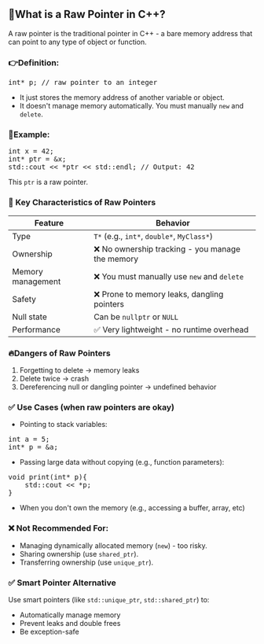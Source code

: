 ## 🧵What is a Raw Pointer in C++?
A raw pointer is the traditional pointer in C++ - a bare memory address that can point to any type of object or function.
### 👉Definition:
<pre>
int* p; // raw pointer to an integer
</pre>
- It just stores the memory address of another variable or object.
- It doesn't manage memory automatically. You must manually `new` and `delete`.

### 🔹Example:
<pre>
int x = 42;
int* ptr = &x;
std::cout << *ptr << std::endl; // Output: 42
</pre>
This `ptr` is a raw pointer.

### 🧠 Key Characteristics of Raw Pointers
| Feature | Behavior |
| ------- | -------- |
| Type | `T*` (e.g., `int*`, `double*`, `MyClass*`) |
| Ownership | ❌ No ownership tracking - you manage the memory |
| Memory management | ❌ You must manually use `new` and `delete` |
| Safety | ❌ Prone to memory leaks, dangling pointers |
| Null state | Can be `nullptr` or `NULL` |
| Performance | ✅ Very lightweight - no runtime overhead |

### 🔥Dangers of Raw Pointers
1. Forgetting to delete -> memory leaks
2. Delete twice -> crash
3. Dereferencing null or dangling pointer -> undefined behavior

### ✅ Use Cases (when raw pointers are okay)
- Pointing to stack variables:
<pre>
int a = 5;
int* p = &a;
</pre>
- Passing large data without copying (e.g., function parameters):
<pre>
void print(int* p){
    std::cout << *p;
} </pre>
- When you don't own the memory (e.g., accessing a buffer, array, etc)

### ❌ Not Recommended For:
- Managing dynamically allocated memory (`new`) - too risky.
- Sharing ownership (use `shared_ptr`).
- Transferring ownership (use `unique_ptr`).

### ✅ Smart Pointer Alternative
Use smart pointers (like `std::unique_ptr`, `std::shared_ptr`) to:
- Automatically manage memory
- Prevent leaks and double frees
- Be exception-safe